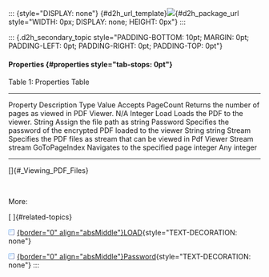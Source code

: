 ::: {style="DISPLAY: none"}
[](ms-xhelp:///?Id=d2h_url_template){#d2h_url_template}![](!package_url!){#d2h_package_url style="WIDTH: 0px; DISPLAY: none; HEIGHT: 0px"}
:::

::: {.d2h_secondary_topic style="PADDING-BOTTOM: 10pt; MARGIN: 0pt; PADDING-LEFT: 0pt; PADDING-RIGHT: 0pt; PADDING-TOP: 0pt"}
#### Properties {#properties style="tab-stops: 0pt"}

Table 1: Properties Table

  --------------- -------------------------------------------------------------------- --------- --------------------------------
  Property        Description                                                          Type      Value Accepts
  PageCount       Returns the number of pages as viewed in PDF Viewer.                 N/A       Integer
  Load            Loads the PDF to the viewer.                                         String    Assign the file path as string
  Password        Specifies the password of the encrypted PDF loaded to the viewer     String    string
  Stream          Specifies the PDF files as stream that can be viewed in Pdf Viewer   Stream    stream
  GoToPageIndex   Navigates to the specified page                                      integer   Any integer
  --------------- -------------------------------------------------------------------- --------- --------------------------------

[]{#_Viewing_PDF_Files} 

 

More:

[ ]{#related-topics}

[![](button.gif){border="0" align="absMiddle"}LOAD](ms-xhelp:///?Id=a571c33b-da4f-4e53-8b85-ce9b76c30fff){style="TEXT-DECORATION: none"}

[![](button.gif){border="0" align="absMiddle"}Password](ms-xhelp:///?Id=51747989-dce2-48df-881c-69f30cd02cd1){style="TEXT-DECORATION: none"}
:::
